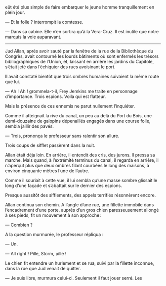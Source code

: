 eût été plus simple de faire embarquer le jeune homme tranquillement en plein jour.

— Et la folle ? interrompit la comtesse.

— Dans sa cabine. Elle n’en sortira qu’à la Vera-Cruz. Il est inutile que notre marquis la voie auparavant.

-----

Jud Allan, après avoir sauté par la fenêtre de la rue de la Bibliothèque du Congrès, avait contourné les lourds bâtiments où sont enfermés les trésors bibliographiques de l’Union, et, laissant en arrière les jardins du Capitole, s’était jeté dans l’échiquier des rues avoisinant le port.

Il avait constaté bientôt que trois ombres humaines suivaient la même route que lui.

— Ah ! Ah ! grommela-t-il, Frey Jemkins me traite en personnage d’importance. Trois espions. Voila qui est flatteur.

Mais la présence de ces ennemis ne parut nullement l’inquiéter.

Comme il atteignait la rive du canal, un peu au delà du Port du Bois, une demi-douzaine de galopins dépenaillés engagés dans une course folle, sembla jaillir des pavés.

— Trois, prononça le professeur sans ralentir son allure.

Trois coups de sifflet passèrent dans la nuit.

Allan était déja loin. En arrière, il entendit des cris, des jurons. Il pressa sa marche. Mais quand, à l’extrémité terminus du canal, il regarda en arrière, il n’aperçut plus que deux ombres filant courbées le long des maisons, à environ cinquante mètres l’une de l’autre.

Comme il souriait à cette vue, il lui sembla qu’une masse sombre glissait le long d’une façade et s’abattait sur le dernier des espions.

Presque aussitôt des sifflements, des appels terrifiés résonnèrent encore.

Allan continua son chemin. A l’angle d’une rue, une fillette immobile dans l’encadrement d’une porte, auprès d’un gros chien paresseusement allongé à ses pieds, fit un mouvement à son approche :

— Combien ?

A la question murmurée, le professeur répliqua :

— Un.

— All right ! Pille, Storm, pille !

Le chien fit entendre un hurlement et se rua, suivi par la fillette inconnue, dans la rue que Jud venait de quitter.

— Je suis libre, murmura celui-ci. Seulement il faut jouer serré. Les
